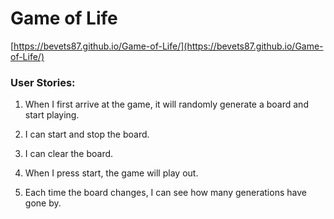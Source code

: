# Game of Life
[https://bevets87.github.io/Game-of-Life/](https://bevets87.github.io/Game-of-Life/)

### User Stories:

1. When I first arrive at the game, it will randomly generate a board and start playing.

2. I can start and stop the board.

3. I can clear the board.

4. When I press start, the game will play out.

5. Each time the board changes, I can see how many generations have gone by.
